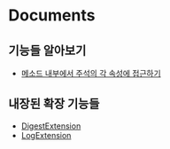 Documents
====

기능들 알아보기
----
* [메소드 내부에서 주석의 각 속성에 접근하기](method_attr.md)

내장된 확장 기능들
----
* [DigestExtension](exts/digest_extension.md)
* [LogExtension](exts/log_extension.md)

